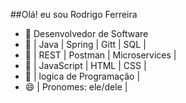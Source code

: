 ##Olá! eu sou Rodrigo Ferreira 

- 🔭 Desenvolvedor de Software
- 🌱  | Java | Spring | Gitt | SQL |
- 🌱  | REST | Postman | Microservices |
- 🌱  | JavaScript | HTML | CSS |
- 🌱  | logica de Programação |
- 😄  | Pronomes: ele/dele |
